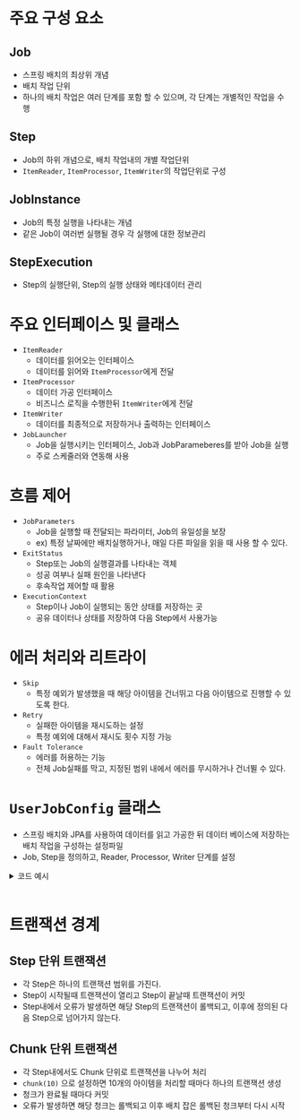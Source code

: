 # 주요 구성 요소
  ## Job
  * 스프링 배치의 최상위 개념
  * 배치 작업 단위
  * 하나의 배치 작업은 여러 단계를 포함 할 수 있으며, 각 단계는 개별적인 작업을 수행
  ## Step
  * Job의 하위 개념으로, 배치 작업내의 개별 작업단위
  * `ItemReader`, `ItemProcessor`, `ItemWriter`의 작업단위로 구성
  ## JobInstance
  * Job의 특정 실행을 나타내는 개념
  * 같은 Job이 여러번 실행될 경우 각 실행에 대한 정보관리
  ## StepExecution
  * Step의 실행단위, Step의 실행 상태와 메타데이터 관리
# 주요 인터페이스 및 클래스
  * `ItemReader`
    * 데이터를 읽어오는 인터페이스
    * 데이터를 읽어와 `ItemProcessor`에게 전달
  * `ItemProcessor`
    * 데이터 가공 인터페이스
    * 비즈니스 로직을 수행한뒤 `ItemWriter`에게 전달
  * `ItemWriter`
    * 데이터를 최종적으로 저장하거나 출력하는 인터페이스
  * `JobLauncher`
    * Job을 실행시키는 인터페이스, Job과 JobParameberes를 받아 Job을 실행
    * 주로 스케줄러와 연동해 사용
# 흐름 제어
* `JobParameters`
  * Job을 실행할 때 전달되는 파라미터, Job의 유일성을 보장
  * ex) 특정 날짜에만 배치실행하거나, 매일 다른 파일을 읽을 때 사용 할 수 있다.
* `ExitStatus`
  * Step또는 Job의 실행결과를 나타내는 객체
  * 성공 여부나 실패 원인을 나타낸다
  * 후속작업 제어할 때 활용
* `ExecutionContext`
  * Step이나 Job이 실행되는 동안 상태를 저장하는 곳
  * 공유 데이터나 상태를 저장하여 다음 Step에서 사용가능
# 에러 처리와 리트라이
* `Skip`
  * 특정 예외가 발생했을 때 해당 아이템을 건너뛰고 다음 아이템으로 진행할 수 있도록 한다.
* `Retry`
  * 실패한 아이템을 재시도하는 설정
  * 특정 예외에 대해서 재시도 횟수 지정 가능
* `Fault Tolerance`
  * 에러를 허용하는 기능
  * 전체 Job실패를 막고, 지정된 범위 내에서 에러를 무시하거나 건너뛸 수 있다. 
# `UserJobConfig` 클래스
* 스프링 배치와 JPA를 사용하여 데이터를 읽고 가공한 뒤 데이터 베이스에 저장하는 배치 작업을 구성하는 설정파일
* Job, Step을 정의하고, Reader, Processor, Writer 단계를 설정
<details>
<summary>코드 예시</summary>

```java
@Configuration
@EnableBatchProcessing
public class UserJobConfig {
    
    private final JobBuilderFactory jobBuilderFactory;
    private final StepBuilderFactory stepBuilderFactory;
    private final UserRepository userRepository;
    private final EntityManagerFactory entityManagerFactory;

    public UserJobConfig(JobBuilderFactory jobBuilderFactory, 
                         StepBuilderFactory stepBuilderFactory, 
                         UserRepository userRepository,
                         EntityManagerFactory entityManagerFactory) {
        this.jobBuilderFactory = jobBuilderFactory;
        this.stepBuilderFactory = stepBuilderFactory;
        this.userRepository = userRepository;
        this.entityManagerFactory = entityManagerFactory;
    }

// Job 설정
    @Bean
public Job userJob() {
    return jobBuilderFactory.get("userJob")
            .start(processUserStep())
            .build();
}


// Step 설정
@Bean
public Step processUserStep() {
    return stepBuilderFactory.get("processUserStep")
            .<User, ProcessedUser>chunk(10)
            .reader(userReader())
            .processor(userProcessor())
            .writer(userWriter())
            .build();
}

// RepositoryItemReader 설정
@Bean
public RepositoryItemReader<User> userReader() {
    RepositoryItemReader<User> reader = new RepositoryItemReader<>();
    reader.setRepository(userRepository);
    reader.setMethodName("findAll");
    reader.setSort(Collections.singletonMap("id", Sort.Direction.ASC));
    return reader;
}

// ItemProcessor 설정
@Bean
public ItemProcessor<User, ProcessedUser> userProcessor() {
    return user -> {
        // 특정 조건을 만족하는 사용자만 상태를 업데이트
        if ("ACTIVE".equals(user.getStatus())) {
            ProcessedUser processedUser = new ProcessedUser();
            processedUser.setName(user.getName());
            processedUser.setEmail(user.getEmail());
            processedUser.setProcessedStatus("PROCESSED");
            return processedUser;
        }
        return null; // null을 리턴하면 해당 데이터는 건너뛰게 됨
    };
}

// JpaItemWriter 설정
@Bean
public ItemWriter<ProcessedUser> userWriter() {
    return new JpaItemWriterBuilder<ProcessedUser>()
            .entityManagerFactory(entityManagerFactory)
            .build();
}
}
```
</details>
<br>

# 트랜잭션 경계
## Step 단위 트랜잭션
* 각 Step은 하나의 트랜잭션 범위를 가진다.
* Step이 시작될때 트랜잭션이 열리고 Step이 끝날때 트랜잭션이 커밋
* Step내에서 오류가 발생하면 해당 Step의 트랜잭션이 롤백되고, 이후에 정의된 다음 Step으로 넘어가지 않는다.
## Chunk 단위 트랜잭션
* 각 Step내에서도 Chunk 단위로 트랜잭션을 나누어 처리
* `chunk(10)` 으로 설정하면 10개의 아이템을 처리할 때마다 하나의 트랜잭션 생성
* 청크가 완료될 때마다 커밋
* 오류가 발생하면 해당 청크는 롤백되고 이후 배치 잡은 롤백된 청크부터 다시 시작